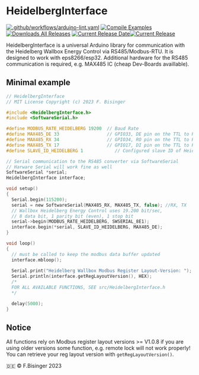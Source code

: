 # HeidelbergInterface
[![.github/workflows/arduino-lint.yaml](https://github.com/Fbisinger/HeidelbergInterface/actions/workflows/arduino-lint.yaml/badge.svg)](https://github.com/Fbisinger/HeidelbergInterface/actions/workflows/arduino-lint.yaml) [![Compile Examples](https://github.com/Fbisinger/HeidelbergInterface/actions/workflows/compile-examples.yaml/badge.svg)](https://github.com/Fbisinger/HeidelbergInterface/actions/workflows/compile-examples.yaml) [![Downloads All Releases](https://img.shields.io/github/downloads/Fbisinger/HeidelbergInterface/total.svg)]()
[![Current Release Date](https://img.shields.io/github/release-date/Fbisinger/HeidelbergInterface)]()[![Current Release](https://img.shields.io/github/v/release/Fbisinger/HeidelbergInterface)]()

HeidelbergInterface is a universal Arduino library for communication with the Heidelberg Wallbox Energy Control via RS485/Modbus-RTU. It is designed to work with eps8266/esp32. Additional hardware for the RS485 communication is required, e.g. MAX485 IC (cheap Dev-Boards availlable).

## Minimal example
```c
// HeidelbergInterface
// MIT License Copyright (c) 2023 F. Bisinger

#include <HeidelbergInterface.h>
#include <SoftwareSerial.h>

#define MODBUS_RATE_HEIDELBERG 19200  // Baud Rate
#define MAX485_DE 33                  // GPIO33, DE pin on the TTL to RS485 converter
#define MAX485_RX 34                  // GPIO34, RO pin on the TTL to RS485 converter
#define MAX485_TX 17                  // GPIO17, DI pin on the TTL to RS485 converter
#define SLAVE_ID_HEIDELBERG 1            // Configured slave ID of Heidelberg Wallbox

// Serial communication to the RS485 converter via SoftwareSerial
// Harware Serial will work fine as well
SoftwareSerial *serial;
HeidelbergInterface interface;

void setup()
{
  Serial.begin(115200);
  serial = new SoftwareSerial(MAX485_RX, MAX485_TX, false); //RX, TX
  // Wallbox Heidelberg Energy Control uses 19.200 bit/sec, 
  // 8 data bit, 1 parity bit (even), 1 stop bit
  serial->begin(MODBUS_RATE_HEIDELBERG, SWSERIAL_8E1);
  interface.begin(*serial, SLAVE_ID_HEIDELBERG, MAX485_DE); 
}

void loop()
{
  // must be called to keep the modbus data buffer updated 
  interface.mbloop();
  
  Serial.print("Heidelberg Wallbox Modbus Register Layout-Version: ");
  Serial.println(interface.getRegLayoutVersion(), HEX);
  /*
  FOR ALL AVAILABLE FUNCTIONS, SEE src/HeidelbergInterface.h
  */

  delay(5000);
}
```
## Notice
All functions rely on Modbus register layout versions >= V1.0.8 if you are using older versions some function, e.g. remote lock will not work properly! You can retrieve your reg layout version with `getRegLayoutVersion()`.

:de: © F.Bisinger 2023